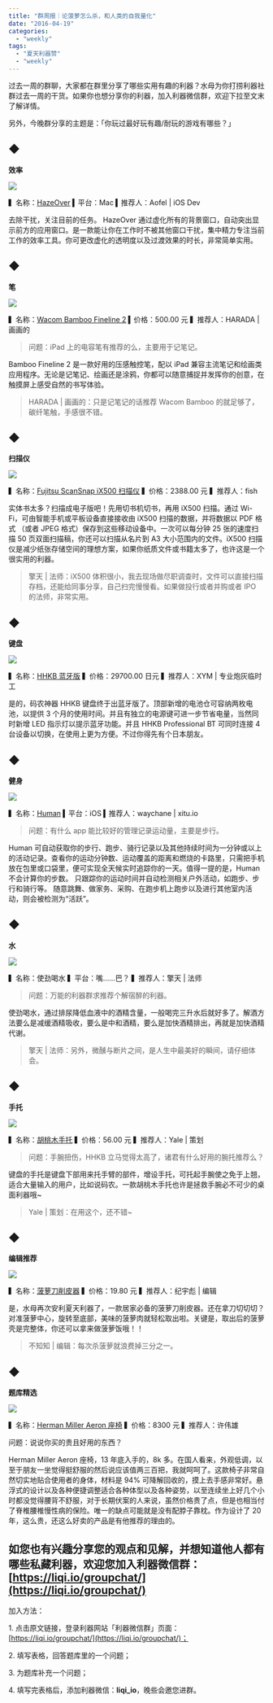 ```yaml
---
title: "群周报｜论菠萝怎么杀，和人类的自我量化"
date: "2016-04-19"
categories: 
  - "weekly"
tags: 
  - "夏天利器赞"
  - "weekly"
---
```


过去一周的群聊，大家都在群里分享了哪些实用有趣的利器？水母为你打捞利器社群过去一周的干货。如果你也想分享你的利器，加入利器微信群，欢迎下拉至文末了解详情。

另外，今晚群分享的主题是：「你玩过最好玩有趣/耐玩的游戏有哪些？」

## ◆

**效率**

![](/images/91746.jpeg)

▍名称：[HazeOver](https://itunes.apple.com/cn/app/hazeover-dim-background-apps/id430798174?mt=12&ign-mpt=uo%3D4) ▍平台：Mac ▍推荐人：Aofel | iOS Dev

去除干扰，关注目前的任务。 HazeOver 通过虚化所有的背景窗口，自动突出显示前方的应用窗口。是一款能让你在工作时不被其他窗口干扰，集中精力专注当前工作的效率工具。你可更改虚化的透明度以及过渡效果的时长，非常简单实用。

## ◆

**笔**

![](/images/88341.jpg)

▍名称：[Wacom Bamboo Fineline 2](https://estore.wacom.com.cn/ProductDetail.aspx?ProductId=100693) ▍价格：500.00 元 ▍推荐人：HARADA | 画画的

> 问题：iPad 上的电容笔有推荐的么，主要用于记笔记。

Bamboo Fineline 2 是一款好用的压感触控笔，配以 iPad 兼容主流笔记和绘画类应用程序。无论是记笔记、绘画还是涂鸦，你都可以随意捕捉并发挥你的创意，在触摸屏上感受自然的书写体验。

> HARADA | 画画的：只是记笔记的话推荐 Wacom Bamboo 的就足够了，碳纤笔触，手感很不错。

## ◆

**扫描仪**

![](/images/54887.jpg)

▍名称：[Fujitsu ScanSnap iX500 扫描仪](https://item.jd.com/1557617372.html?jd_pop=d90d21aa-60d9-4b7d-b0be-789dad26821c&abt=0) ▍价格：2388.00 元 ▍推荐人：fish

实体书太多？扫描成电子版吧！先用切书机切书，再用 iX500 扫描。通过 Wi-Fi，可由智能手机或平板设备直接接收由 iX500 扫描的数据，并将数据以 PDF 格式 （或者 JPEG 格式）保存到这些移动设备中。一次可以每分钟 25 张的速度扫描 50 页双面扫描稿，你还可以扫描从名片到 A3 大小范围内的文件。iX500 扫描仪是减少纸张存储空间的理想方案，如果你纸质文件或书籍太多了，也许这是一个很实用的利器。

> 擎天 | 法师：iX500 体积很小，我去现场做尽职调查时，文件可以直接扫描存档，还能给同事分享，自己扫完慢慢看。如果做投行或者并购或者 IPO 的法师，非常实用。

## ◆

**键盘**

![](/images/88768.jpg)

▍名称：[HHKB 蓝牙版](https://www.amazon.co.jp/Hacking-Keyboard-Professional-%E8%8B%B1%E8%AA%9E%E9%85%8D%E5%88%97%EF%BC%8F%E5%A2%A8-PD-KB600B/dp/B01DVH7C0O?ie=UTF8&keywords=hhkb&qid=1460972524&ref_=sr_1_1&s=computers&sr=1-1) ▍价格：29700.00 日元 ▍推荐人：XYM | 专业炮灰临时工

是的，码农神器 HHKB 键盘终于出蓝牙版了。顶部新增的电池仓可容纳两枚电池，以提供 3 个月的使用时间。并且有独立的电源键可进一步节省电量，当然同时新增 LED 指示灯以提示蓝牙功能。并且 HHKB Professional BT 可同时连接 4 台设备以切换，在使用上更为方便。不过你得先有个日本朋友。

## ◆

**健身**

![](/images/83014.jpg)

▍名称：[Human](https://itunes.apple.com/app/apple-store/id692721875?mt=8) ▍平台：iOS ▍推荐人：waychane | xitu.io

> 问题：有什么 app 能比较好的管理记录运动量，主要是步行。

Human 可自动获取你的步行、跑步、骑行记录以及其他持续时间为一分钟或以上的活动记录。查看你的运动分钟数、运动覆盖的距离和燃烧的卡路里，只需把手机放在包里或口袋里，便可实现全天候实时追踪你的一天。值得一提的是，Human 不会计算你的步数。 只跟踪你的运动时间并自动检测相关户外活动，如跑步、步行和骑行等。 随意跳舞、做家务、采购、在跑步机上跑步以及进行其他室内活动，则会被检测为“活跃”。

## ◆

**水**

![](/images/68323.jpg)

▍名称：使劲喝水 ▍平台：嘴......巴？ ▍推荐人：擎天 | 法师

> 问题：万能的利器群求推荐个解宿醉的利器。

使劲喝水，通过排尿降低血液中的酒精含量，一般喝完三升水后就好多了。解酒方法要么是减缓酒精吸收，要么是中和酒精，要么是加快酒精排出，再就是加快酒精代谢。

> 擎天 | 法师：另外，微醺与断片之间，是人生中最美好的瞬间，请仔细体会。

## ◆

**手托**

![](/images/36407.jpg)

▍名称：[胡桃木手托](https://item.taobao.com/item.htm?spm=a230r.1.14.15.oKr743&id=525766140396&ns=1&abbucket=13#detail) ▍价格：56.00 元 ▍推荐人：Yale | 策划

> 问题：手腕扭伤，HHKB 立马觉得太高了，诸君有什么好用的腕托推荐么？

键盘的手托是键盘下部用来托手臂的部件，增设手托，可托起手腕使之免于上翘，适合大量输入的用户，比如说码农。一款胡桃木手托也许是拯救手腕必不可少的桌面利器哦~

> Yale | 策划：在用这个，还不错~

## ◆

**编辑推荐**

![](/images/76279.jpg)

▍名称：[菠萝刀削皮器](https://item.taobao.com/item.htm?spm=a230r.1.14.6.0ibztx&id=38147577129&ns=1&abbucket=13#detail) ▍价格：19.80 元 ▍推荐人：纪宇彪 | 编辑

是，水母再次安利夏天利器了，一款居家必备的菠萝刀削皮器。还在拿刀切切切？对准菠萝中心，旋转至底部，美味的菠萝肉就轻松取出啦。关键是，取出后的菠萝壳是完整体，你还可以拿来做菠萝饭哦！！

> 不知知 | 编辑：每次杀菠萝就浪费掉三分之一。

## ◆

**题库精选**

![](/images/88424-1820x1024.jpeg)

▍名称：[Herman Miller Aeron 座椅](https://detail.tmall.com/item.htm?spm=a220m.1000858.1000725.16.3eWHhW&id=20561079466&areaId=440300&cat_id=50030787&rn=91650eb29a450a9bb5f2d338c44df07e&user_id=1677677958&is_b=1&sku_properties=13746047:119248816;13746149:73743408) ▍价格：8300 元 ▍推荐人：许伟雄

问题：说说你买的贵且好用的东西？

Herman Miller Aeron 座椅，13 年底入手的，8k 多。在国人看来，外观低调，以至于朋友一坐觉得挺舒服的然后说应该值两三百把，我就呵呵了。这款椅子非常自然切实地贴合使用者的身体，材料是 94% 可降解回收的，摸上去手感非常好。悬浮式的设计以及各种便捷调整适合各种体型以及各种姿势，以至连续坐上好几个小时都没觉得腰背不舒服，对于长期伏案的人来说，虽然价格贵了点，但是也相当付了脊椎腰椎慢性病的保险。唯一的缺点可能就是没有配脖子靠枕。作为设计了 20 年，这么贵，还这么好卖的产品是有他推荐的理由的。

## 如您也有兴趣分享您的观点和见解，并想知道他人都有哪些私藏利器，欢迎您加入利器微信群：[https://liqi.io/groupchat/](https://liqi.io/groupchat/)

加入方法：

1\. 点击原文链接，登录利器网站「利器微信群」页面：[https://liqi.io/groupchat/](https://liqi.io/groupchat/)；

2\. 填写表格，回答题库里的一个问题；

3\. 为题库补充一个问题；

4\. 填写完表格后，添加利器微信：**liqi\_io**，晚些会邀您进群。
